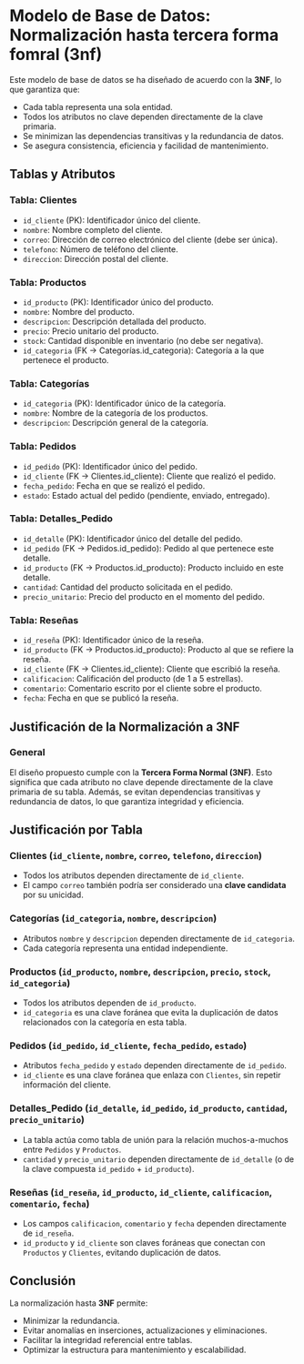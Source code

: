 # Modelo de Base de Datos: Normalización hasta tercera forma fomral (3nf)

Este modelo de base de datos se ha diseñado de acuerdo con la **3NF**, lo que garantiza que:

- Cada tabla representa una sola entidad.
- Todos los atributos no clave dependen directamente de la clave primaria.
- Se minimizan las dependencias transitivas y la redundancia de datos.
- Se asegura consistencia, eficiencia y facilidad de mantenimiento.

## Tablas y Atributos

### Tabla: Clientes
- `id_cliente` (PK): Identificador único del cliente.
- `nombre`: Nombre completo del cliente.
- `correo`: Dirección de correo electrónico del cliente (debe ser única).
- `telefono`: Número de teléfono del cliente.
- `direccion`: Dirección postal del cliente.

### Tabla: Productos
- `id_producto` (PK): Identificador único del producto.
- `nombre`: Nombre del producto.
- `descripcion`: Descripción detallada del producto.
- `precio`: Precio unitario del producto.
- `stock`: Cantidad disponible en inventario (no debe ser negativa).
- `id_categoria` (FK → Categorías.id_categoria): Categoría a la que pertenece el producto.

### Tabla: Categorías
- `id_categoria` (PK): Identificador único de la categoría.
- `nombre`: Nombre de la categoría de los productos.
- `descripcion`: Descripción general de la categoría.

### Tabla: Pedidos
- `id_pedido` (PK): Identificador único del pedido.
- `id_cliente` (FK → Clientes.id_cliente): Cliente que realizó el pedido.
- `fecha_pedido`: Fecha en que se realizó el pedido.
- `estado`: Estado actual del pedido (pendiente, enviado, entregado).

### Tabla: Detalles_Pedido
- `id_detalle` (PK): Identificador único del detalle del pedido.
- `id_pedido` (FK → Pedidos.id_pedido): Pedido al que pertenece este detalle.
- `id_producto` (FK → Productos.id_producto): Producto incluido en este detalle.
- `cantidad`: Cantidad del producto solicitada en el pedido.
- `precio_unitario`: Precio del producto en el momento del pedido.

### Tabla: Reseñas
- `id_reseña` (PK): Identificador único de la reseña.
- `id_producto` (FK → Productos.id_producto): Producto al que se refiere la reseña.
- `id_cliente` (FK → Clientes.id_cliente): Cliente que escribió la reseña.
- `calificacion`: Calificación del producto (de 1 a 5 estrellas).
- `comentario`: Comentario escrito por el cliente sobre el producto.
- `fecha`: Fecha en que se publicó la reseña.

## Justificación de la Normalización a 3NF

### General
El diseño propuesto cumple con la **Tercera Forma Normal (3NF)**. Esto significa que cada atributo no clave depende directamente de la clave primaria de su tabla. Además, se evitan dependencias transitivas y redundancia de datos, lo que garantiza integridad y eficiencia.

## Justificación por Tabla

### Clientes (`id_cliente`, `nombre`, `correo`, `telefono`, `direccion`)
- Todos los atributos dependen directamente de `id_cliente`.
- El campo `correo` también podría ser considerado una **clave candidata** por su unicidad.

### Categorías (`id_categoria`, `nombre`, `descripcion`)
- Atributos `nombre` y `descripcion` dependen directamente de `id_categoria`.
- Cada categoría representa una entidad independiente.

### Productos (`id_producto`, `nombre`, `descripcion`, `precio`, `stock`, `id_categoria`)
- Todos los atributos dependen de `id_producto`.
- `id_categoria` es una clave foránea que evita la duplicación de datos relacionados con la categoría en esta tabla.

### Pedidos (`id_pedido`, `id_cliente`, `fecha_pedido`, `estado`)
- Atributos `fecha_pedido` y `estado` dependen directamente de `id_pedido`.
- `id_cliente` es una clave foránea que enlaza con `Clientes`, sin repetir información del cliente.

### Detalles_Pedido (`id_detalle`, `id_pedido`, `id_producto`, `cantidad`, `precio_unitario`)
- La tabla actúa como tabla de unión para la relación muchos-a-muchos entre `Pedidos` y `Productos`.
- `cantidad` y `precio_unitario` dependen directamente de `id_detalle` (o de la clave compuesta `id_pedido` + `id_producto`).

### Reseñas (`id_reseña`, `id_producto`, `id_cliente`, `calificacion`, `comentario`, `fecha`)
- Los campos `calificacion`, `comentario` y `fecha` dependen directamente de `id_reseña`.
- `id_producto` y `id_cliente` son claves foráneas que conectan con `Productos` y `Clientes`, evitando duplicación de datos.


## Conclusión

La normalización hasta **3NF** permite:

- Minimizar la redundancia.
- Evitar anomalías en inserciones, actualizaciones y eliminaciones.
- Facilitar la integridad referencial entre tablas.
- Optimizar la estructura para mantenimiento y escalabilidad.


